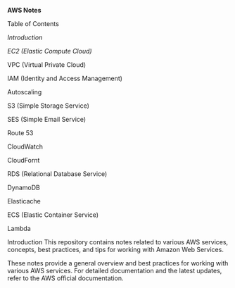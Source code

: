 **AWS Notes**  


Table of Contents

*Introduction*

*EC2 (Elastic Compute Cloud)*

VPC (Virtual Private Cloud)

IAM (Identity and Access Management)

Autoscaling

S3 (Simple Storage Service)

SES (Simple Email Service)

Route 53

CloudWatch

CloudFornt

RDS (Relational Database Service)

DynamoDB

Elasticache

ECS (Elastic Container Service)

Lambda



Introduction
This repository contains notes related to various AWS services, concepts, best practices, and tips for working with Amazon Web Services.

These notes provide a general overview and best practices for working with various AWS services. For detailed documentation and the latest updates, refer to the AWS official documentation.
